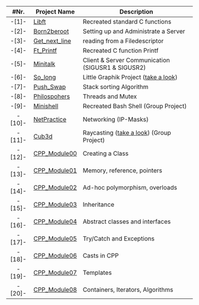 |  #Nr. | Project Name | Description | 
| :---: | ------------ | ----------- |
| -[1]- | [Libft](libft) | Recreated standard C functions |
| -[2]- | [Born2beroot](Born2beroot) | Setting up and Administrate a Server |
| -[3]- | [Get_next_line](get_next_line) | reading from a Filedescriptor |
| -[4]- | [Ft_Printf](printf) | Recreated C function Printf |
| -[5]- | [Minitalk](minitalk) | Client & Server Communication (SIGUSR1 & SIGUSR2) |
| -[6]- | [So_long](so_long) | Little Graphik Project ([take a look](so_long/so_long.png))   |
| -[7]- | [Push_Swap](push_swap) | Stack sorting Algorithm |
| -[8]- | [Philospohers](Philosophers) | Threads and Mutex |
| -[9]- | [Minishell](minishell) | Recreated Bash Shell (Group Project) |
| -[10]- | [NetPractice](Netpractice) | Networking (IP-Masks) |
| -[11]- | [Cub3d](cub3d) | Raycasting ([take a look](cub3d/Cub3d.PNG)) (Group Project) |
| -[12]- | [CPP_Module00](CPP_Modules/CPP0) | Creating a Class |
| -[13]- | [CPP_Module01](CPP_Modules/CPP1) | Memory, reference, pointers |
| -[14]- | [CPP_Module02](CPP_Modules/CPP2) | Ad-hoc polymorphism, overloads |
| -[15]- | [CPP_Module03](CPP_Modules/CPP3) | Inheritance |
| -[16]- | [CPP_Module04](CPP_Modules/CPP4) | Abstract classes and interfaces |
| -[17]- | [CPP_Module05](CPP_Modules/CPP5) | Try/Catch and Exceptions |
| -[18]- | [CPP_Module06](CPP_Modules/CPP6) | Casts in CPP |
| -[19]- | [CPP_Module07](CPP_Modules/CPP7) | Templates |
| -[20]- | [CPP_Module08](CPP_Modules/CPP8) | Containers, Iterators, Algorithms |
